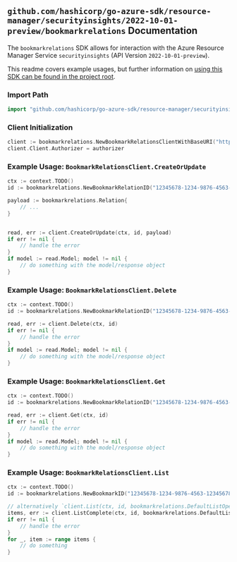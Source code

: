 
## `github.com/hashicorp/go-azure-sdk/resource-manager/securityinsights/2022-10-01-preview/bookmarkrelations` Documentation

The `bookmarkrelations` SDK allows for interaction with the Azure Resource Manager Service `securityinsights` (API Version `2022-10-01-preview`).

This readme covers example usages, but further information on [using this SDK can be found in the project root](https://github.com/hashicorp/go-azure-sdk/tree/main/docs).

### Import Path

```go
import "github.com/hashicorp/go-azure-sdk/resource-manager/securityinsights/2022-10-01-preview/bookmarkrelations"
```


### Client Initialization

```go
client := bookmarkrelations.NewBookmarkRelationsClientWithBaseURI("https://management.azure.com")
client.Client.Authorizer = authorizer
```


### Example Usage: `BookmarkRelationsClient.CreateOrUpdate`

```go
ctx := context.TODO()
id := bookmarkrelations.NewBookmarkRelationID("12345678-1234-9876-4563-123456789012", "example-resource-group", "workspaceValue", "bookmarkIdValue", "relationValue")

payload := bookmarkrelations.Relation{
	// ...
}


read, err := client.CreateOrUpdate(ctx, id, payload)
if err != nil {
	// handle the error
}
if model := read.Model; model != nil {
	// do something with the model/response object
}
```


### Example Usage: `BookmarkRelationsClient.Delete`

```go
ctx := context.TODO()
id := bookmarkrelations.NewBookmarkRelationID("12345678-1234-9876-4563-123456789012", "example-resource-group", "workspaceValue", "bookmarkIdValue", "relationValue")

read, err := client.Delete(ctx, id)
if err != nil {
	// handle the error
}
if model := read.Model; model != nil {
	// do something with the model/response object
}
```


### Example Usage: `BookmarkRelationsClient.Get`

```go
ctx := context.TODO()
id := bookmarkrelations.NewBookmarkRelationID("12345678-1234-9876-4563-123456789012", "example-resource-group", "workspaceValue", "bookmarkIdValue", "relationValue")

read, err := client.Get(ctx, id)
if err != nil {
	// handle the error
}
if model := read.Model; model != nil {
	// do something with the model/response object
}
```


### Example Usage: `BookmarkRelationsClient.List`

```go
ctx := context.TODO()
id := bookmarkrelations.NewBookmarkID("12345678-1234-9876-4563-123456789012", "example-resource-group", "workspaceValue", "bookmarkIdValue")

// alternatively `client.List(ctx, id, bookmarkrelations.DefaultListOperationOptions())` can be used to do batched pagination
items, err := client.ListComplete(ctx, id, bookmarkrelations.DefaultListOperationOptions())
if err != nil {
	// handle the error
}
for _, item := range items {
	// do something
}
```
